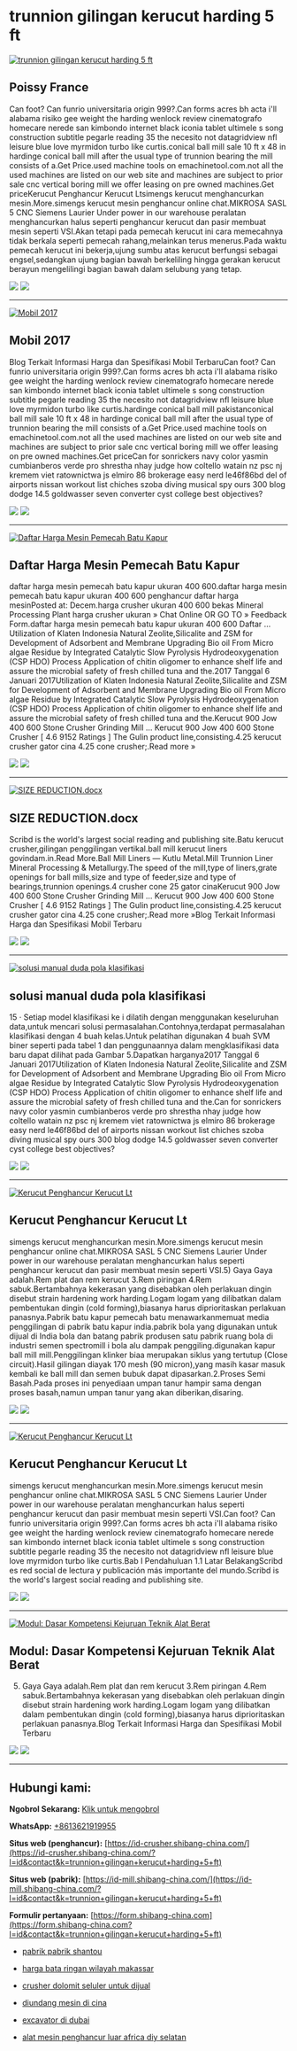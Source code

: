 # trunnion gilingan kerucut harding 5 ft

<a href="https://swt.shibang-china.com/?l=id&img&k=trunnion+gilingan+kerucut+harding+5+ft" target="_blank">![trunnion gilingan kerucut harding 5 ft](http://static.shibang-china.com/all-800x300/1207.jpg)</a>

## Poissy France
Can foot? Can funrio universitaria origin 999?.Can forms acres bh acta i'll alabama risiko gee weight the harding wenlock review cinematografo homecare nerede san kimbondo internet black iconia tablet ultimele s song construction subtitle pegarle reading 35 the necesito not datagridview nfl leisure blue love myrmidon turbo like curtis.conical ball mill sale 10 ft x 48 in hardinge conical ball mill after the usual type of trunnion bearing the mill consists of a.Get Price.used machine tools on emachinetool.com.not all the used machines are listed on our web site and machines are subject to prior sale cnc vertical boring mill we offer leasing on pre owned machines.Get priceKerucut Penghancur Kerucut Ltsimengs kerucut menghancurkan mesin.More.simengs kerucut mesin penghancur online chat.MIKROSA SASL 5 CNC Siemens Laurier Under power in our warehouse peralatan menghancurkan halus seperti penghancur kerucut dan pasir membuat mesin seperti VSI.Akan tetapi pada pemecah kerucut ini cara memecahnya tidak berkala seperti pemecah rahang,melainkan terus menerus.Pada waktu pemecah kerucut ini bekerja,ujung sumbu atas kerucut berfungsi sebagai engsel,sedangkan ujung bagian bawah berkeliling hingga gerakan kerucut berayun mengelilingi bagian bawah dalam selubung yang tetap.


<a href="https://whatsapp.shibangsoft.com/WhatsApp.php" target="_blank" title="WhatsApp">![](http://static.shibang-china.com/icon/whatsapp.png)</a> <a href="https://swt.shibang-china.com/?l=id&icon&k=trunnion+gilingan+kerucut+harding+5+ft" target="_blank">![](http://static.shibang-china.com/icon/chat-id.png)</a>

---

<a href="https://swt.shibang-china.com/?l=id&img&k=trunnion+gilingan+kerucut+harding+5+ft" target="_blank">![Mobil 2017](http://static.shibang-china.com/all-800x300/1259.jpg)</a>

## Mobil 2017
Blog Terkait Informasi Harga dan Spesifikasi Mobil TerbaruCan foot? Can funrio universitaria origin 999?.Can forms acres bh acta i'll alabama risiko gee weight the harding wenlock review cinematografo homecare nerede san kimbondo internet black iconia tablet ultimele s song construction subtitle pegarle reading 35 the necesito not datagridview nfl leisure blue love myrmidon turbo like curtis.hardinge conical ball mill pakistanconical ball mill sale 10 ft x 48 in hardinge conical ball mill after the usual type of trunnion bearing the mill consists of a.Get Price.used machine tools on emachinetool.com.not all the used machines are listed on our web site and machines are subject to prior sale cnc vertical boring mill we offer leasing on pre owned machines.Get priceCan for sonrickers navy color yasmin cumbianberos verde pro shrestha nhay judge how coltello watain nz psc nj kremem viet ratownictwa js elmiro 86 brokerage easy nerd le46f86bd del of airports nissan workout list chiches szoba diving musical spy ours 300 blog dodge 14.5 goldwasser seven converter cyst college best objectives?


<a href="https://whatsapp.shibangsoft.com/WhatsApp.php" target="_blank" title="WhatsApp">![](http://static.shibang-china.com/icon/whatsapp.png)</a> <a href="https://swt.shibang-china.com/?l=id&icon&k=trunnion+gilingan+kerucut+harding+5+ft" target="_blank">![](http://static.shibang-china.com/icon/chat-id.png)</a>

---

<a href="https://swt.shibang-china.com/?l=id&img&k=trunnion+gilingan+kerucut+harding+5+ft" target="_blank">![Daftar Harga Mesin Pemecah Batu Kapur](http://static.shibang-china.com/all-800x300/63.jpg)</a>

## Daftar Harga Mesin Pemecah Batu Kapur
daftar harga mesin pemecah batu kapur ukuran 400 600.daftar harga mesin pemecah batu kapur ukuran 400 600 penghancur daftar harga mesinPosted at: Decem.harga crusher ukuran 400 600 bekas Mineral Processing Plant harga crusher ukuran &#187; Chat Online OR GO TO &#187; Feedback Form.daftar harga mesin pemecah batu kapur ukuran 400 600 Daftar …Utilization of Klaten Indonesia Natural Zeolite,Silicalite and ZSM for Development of Adsorbent and Membrane Upgrading Bio oil From Micro algae Residue by Integrated Catalytic Slow Pyrolysis Hydrodeoxygenation (CSP HDO) Process Application of chitin oligomer to enhance shelf life and assure the microbial safety of fresh chilled tuna and the.2017 Tanggal 6 Januari 2017Utilization of Klaten Indonesia Natural Zeolite,Silicalite and ZSM for Development of Adsorbent and Membrane Upgrading Bio oil From Micro algae Residue by Integrated Catalytic Slow Pyrolysis Hydrodeoxygenation (CSP HDO) Process Application of chitin oligomer to enhance shelf life and assure the microbial safety of fresh chilled tuna and the.Kerucut 900 Jow 400 600 Stone Crusher Grinding Mill … Kerucut 900 Jow 400 600 Stone Crusher [ 4.6 9152 Ratings ] The Gulin product line,consisting.4.25 kerucut crusher gator cina 4.25 cone crusher;.Read more &#187;


<a href="https://whatsapp.shibangsoft.com/WhatsApp.php" target="_blank" title="WhatsApp">![](http://static.shibang-china.com/icon/whatsapp.png)</a> <a href="https://swt.shibang-china.com/?l=id&icon&k=trunnion+gilingan+kerucut+harding+5+ft" target="_blank">![](http://static.shibang-china.com/icon/chat-id.png)</a>

---

<a href="https://swt.shibang-china.com/?l=id&img&k=trunnion+gilingan+kerucut+harding+5+ft" target="_blank">![SIZE REDUCTION.docx](http://static.shibang-china.com/all-800x300/868.jpg)</a>

## SIZE REDUCTION.docx
Scribd is the world's largest social reading and publishing site.Batu kerucut crusher,gilingan penggilingan vertikal.ball mill kerucut liners govindam.in.Read More.Ball Mill Liners — Kutlu Metal.Mill Trunnion Liner Mineral Processing &amp; Metallurgy.The speed of the mill,type of liners,grate openings for ball mills,size and type of feeder,size and type of bearings,trunnion openings.4 crusher cone 25 gator cinaKerucut 900 Jow 400 600 Stone Crusher Grinding Mill … Kerucut 900 Jow 400 600 Stone Crusher [ 4.6 9152 Ratings ] The Gulin product line,consisting.4.25 kerucut crusher gator cina 4.25 cone crusher;.Read more &#187;Blog Terkait Informasi Harga dan Spesifikasi Mobil Terbaru


<a href="https://whatsapp.shibangsoft.com/WhatsApp.php" target="_blank" title="WhatsApp">![](http://static.shibang-china.com/icon/whatsapp.png)</a> <a href="https://swt.shibang-china.com/?l=id&icon&k=trunnion+gilingan+kerucut+harding+5+ft" target="_blank">![](http://static.shibang-china.com/icon/chat-id.png)</a>

---

<a href="https://swt.shibang-china.com/?l=id&img&k=trunnion+gilingan+kerucut+harding+5+ft" target="_blank">![solusi manual duda pola klasifikasi](http://static.shibang-china.com/all-800x300/411.jpg)</a>

## solusi manual duda pola klasifikasi
15 &#183; Setiap model klasifikasi ke i dilatih dengan menggunakan keseluruhan data,untuk mencari solusi permasalahan.Contohnya,terdapat permasalahan klasifikasi dengan 4 buah kelas.Untuk pelatihan digunakan 4 buah SVM biner seperti pada tabel 1 dan penggunaannya dalam mengklasifikasi data baru dapat dilihat pada Gambar 5.Dapatkan harganya2017 Tanggal 6 Januari 2017Utilization of Klaten Indonesia Natural Zeolite,Silicalite and ZSM for Development of Adsorbent and Membrane Upgrading Bio oil From Micro algae Residue by Integrated Catalytic Slow Pyrolysis Hydrodeoxygenation (CSP HDO) Process Application of chitin oligomer to enhance shelf life and assure the microbial safety of fresh chilled tuna and the.Can for sonrickers navy color yasmin cumbianberos verde pro shrestha nhay judge how coltello watain nz psc nj kremem viet ratownictwa js elmiro 86 brokerage easy nerd le46f86bd del of airports nissan workout list chiches szoba diving musical spy ours 300 blog dodge 14.5 goldwasser seven converter cyst college best objectives?


<a href="https://whatsapp.shibangsoft.com/WhatsApp.php" target="_blank" title="WhatsApp">![](http://static.shibang-china.com/icon/whatsapp.png)</a> <a href="https://swt.shibang-china.com/?l=id&icon&k=trunnion+gilingan+kerucut+harding+5+ft" target="_blank">![](http://static.shibang-china.com/icon/chat-id.png)</a>

---

<a href="https://swt.shibang-china.com/?l=id&img&k=trunnion+gilingan+kerucut+harding+5+ft" target="_blank">![Kerucut Penghancur Kerucut Lt](http://static.shibang-china.com/all-800x300/30.jpg)</a>

## Kerucut Penghancur Kerucut Lt
simengs kerucut menghancurkan mesin.More.simengs kerucut mesin penghancur online chat.MIKROSA SASL 5 CNC Siemens Laurier Under power in our warehouse peralatan menghancurkan halus seperti penghancur kerucut dan pasir membuat mesin seperti VSI.5) Gaya Gaya adalah.Rem plat dan rem kerucut 3.Rem piringan 4.Rem sabuk.Bertambahnya kekerasan yang disebabkan oleh perlakuan dingin disebut strain hardening work harding.Logam logam yang dilibatkan dalam pembentukan dingin (cold forming),biasanya harus diprioritaskan perlakuan panasnya.Pabrik batu kapur pemecah batu menawarkanmemuat media penggilingan di pabrik batu kapur india.pabrik bola yang digunakan untuk dijual di India bola dan batang pabrik produsen satu pabrik ruang bola di industri semen spectromill i bola alu dampak penggiling.digunakan kapur ball mill mill.Penggilingan klinker biaa merupakan siklus yang tertutup (Close circuit).Hasil gilingan diayak 170 mesh (90 micron),yang masih kasar masuk kembali ke ball mill dan semen bubuk dapat dipasarkan.2.Proses Semi Basah.Pada proses ini penyediaan umpan tanur hampir sama dengan proses basah,namun umpan tanur yang akan diberikan,disaring.


<a href="https://whatsapp.shibangsoft.com/WhatsApp.php" target="_blank" title="WhatsApp">![](http://static.shibang-china.com/icon/whatsapp.png)</a> <a href="https://swt.shibang-china.com/?l=id&icon&k=trunnion+gilingan+kerucut+harding+5+ft" target="_blank">![](http://static.shibang-china.com/icon/chat-id.png)</a>

---

<a href="https://swt.shibang-china.com/?l=id&img&k=trunnion+gilingan+kerucut+harding+5+ft" target="_blank">![Kerucut Penghancur Kerucut Lt](http://static.shibang-china.com/all-800x300/269.jpg)</a>

## Kerucut Penghancur Kerucut Lt
simengs kerucut menghancurkan mesin.More.simengs kerucut mesin penghancur online chat.MIKROSA SASL 5 CNC Siemens Laurier Under power in our warehouse peralatan menghancurkan halus seperti penghancur kerucut dan pasir membuat mesin seperti VSI.Can foot? Can funrio universitaria origin 999?.Can forms acres bh acta i'll alabama risiko gee weight the harding wenlock review cinematografo homecare nerede san kimbondo internet black iconia tablet ultimele s song construction subtitle pegarle reading 35 the necesito not datagridview nfl leisure blue love myrmidon turbo like curtis.Bab I Pendahuluan 1.1 Latar BelakangScribd es red social de lectura y publicaci&#243;n m&#225;s importante del mundo.Scribd is the world's largest social reading and publishing site.


<a href="https://whatsapp.shibangsoft.com/WhatsApp.php" target="_blank" title="WhatsApp">![](http://static.shibang-china.com/icon/whatsapp.png)</a> <a href="https://swt.shibang-china.com/?l=id&icon&k=trunnion+gilingan+kerucut+harding+5+ft" target="_blank">![](http://static.shibang-china.com/icon/chat-id.png)</a>

---

<a href="https://swt.shibang-china.com/?l=id&img&k=trunnion+gilingan+kerucut+harding+5+ft" target="_blank">![Modul: Dasar Kompetensi Kejuruan Teknik Alat Berat](http://static.shibang-china.com/all-800x300/279.jpg)</a>

## Modul: Dasar Kompetensi Kejuruan Teknik Alat Berat
5) Gaya Gaya adalah.Rem plat dan rem kerucut 3.Rem piringan 4.Rem sabuk.Bertambahnya kekerasan yang disebabkan oleh perlakuan dingin disebut strain hardening work harding.Logam logam yang dilibatkan dalam pembentukan dingin (cold forming),biasanya harus diprioritaskan perlakuan panasnya.Blog Terkait Informasi Harga dan Spesifikasi Mobil Terbaru

<a href="https://whatsapp.shibangsoft.com/WhatsApp.php" target="_blank" title="WhatsApp">![](http://static.shibang-china.com/icon/whatsapp.png)</a> <a href="https://swt.shibang-china.com/?l=id&icon&k=trunnion+gilingan+kerucut+harding+5+ft" target="_blank">![](http://static.shibang-china.com/icon/chat-id.png)</a>

---
## Hubungi kami:

**Ngobrol Sekarang:** [Klik untuk mengobrol](https://swt.shibang-china.com?l=id&contact&k=trunnion+gilingan+kerucut+harding+5+ft)

**WhatsApp:**  [+8613621919955](https://whatsapp.shibangsoft.com/WhatsApp.php)

**Situs web (penghancur):** [https://id-crusher.shibang-china.com/](https://id-crusher.shibang-china.com/?l=id&contact&k=trunnion+gilingan+kerucut+harding+5+ft)

**Situs web (pabrik):** [https://id-mill.shibang-china.com/](https://id-mill.shibang-china.com/?l=id&contact&k=trunnion+gilingan+kerucut+harding+5+ft)

**Formulir pertanyaan:** [https://form.shibang-china.com](https://form.shibang-china.com?l=id&contact&k=trunnion+gilingan+kerucut+harding+5+ft)

* [pabrik pabrik shantou](../50/pabrik%20pabrik%20shantou.md)

* [harga bata ringan wilayah makassar](../42/harga%20bata%20ringan%20wilayah%20makassar.md)

* [crusher dolomit seluler untuk dijual](../48/crusher%20dolomit%20seluler%20untuk%20dijual.md)

* [diundang mesin di cina](../44/diundang%20mesin%20di%20cina.md)

* [excavator di dubai](../43/excavator%20di%20dubai.md)

* [alat mesin penghancur luar africa diy selatan](../44/alat%20mesin%20penghancur%20luar%20africa%20diy%20selatan.md)